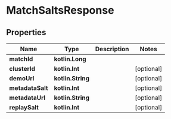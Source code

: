 
# MatchSaltsResponse

## Properties
| Name | Type | Description | Notes |
| ------------ | ------------- | ------------- | ------------- |
| **matchId** | **kotlin.Long** |  |  |
| **clusterId** | **kotlin.Int** |  |  [optional] |
| **demoUrl** | **kotlin.String** |  |  [optional] |
| **metadataSalt** | **kotlin.Int** |  |  [optional] |
| **metadataUrl** | **kotlin.String** |  |  [optional] |
| **replaySalt** | **kotlin.Int** |  |  [optional] |



